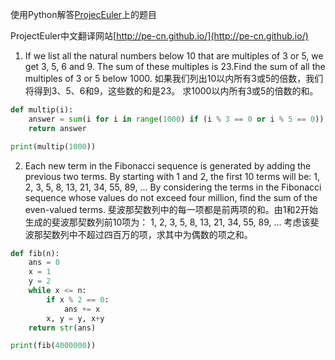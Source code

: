 使用Python解答[ProjecEuler](https://projecteuler.net)上的题目

ProjectEuler中文翻译网站[http://pe-cn.github.io/](http://pe-cn.github.io/)

1. If we list all the natural numbers below 10 that are multiples of 3 or 5, we get 3, 5, 6 and 9. The sum of these multiples is 23.Find the sum of all the multiples of 3 or 5 below 1000.
如果我们列出10以内所有3或5的倍数，我们将得到3、5、6和9，这些数的和是23。
求1000以内所有3或5的倍数的和。
```python
def multip(i):
    answer = sum(i for i in range(1000) if (i % 3 == 0 or i % 5 == 0))
    return answer

print(multip(1000))
```
2. Each new term in the Fibonacci sequence is generated by adding the previous two terms. By starting with 1 and 2, the first 10 terms will be:
1, 2, 3, 5, 8, 13, 21, 34, 55, 89, ...
By considering the terms in the Fibonacci sequence whose values do not exceed four million, find the sum of the even-valued terms.
斐波那契数列中的每一项都是前两项的和。由1和2开始生成的斐波那契数列前10项为：
1, 2, 3, 5, 8, 13, 21, 34, 55, 89, …
考虑该斐波那契数列中不超过四百万的项，求其中为偶数的项之和。
```python
def fib(n):
    ans = 0
    x = 1
    y = 2
    while x <= n:
        if x % 2 == 0:
            ans += x
        x, y = y, x+y
    return str(ans)

print(fib(4000000))
```
